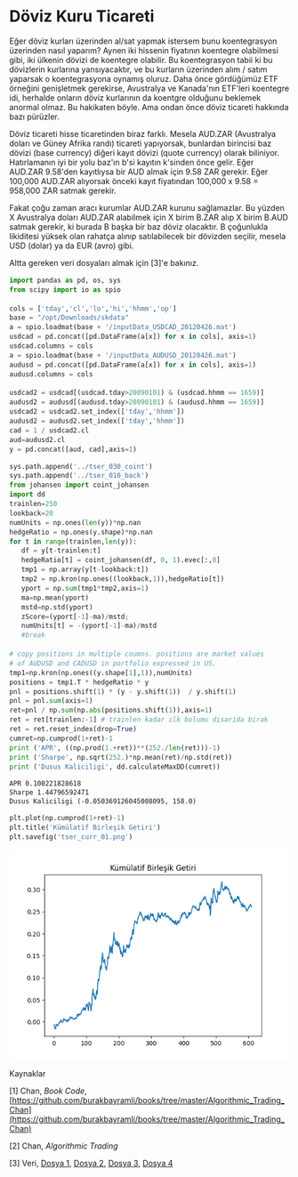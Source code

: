 # Döviz Kuru Ticareti 

Eğer döviz kurları üzerinden al/sat yapmak istersem bunu koentegrasyon
üzerinden nasıl yaparım? Aynen iki hissenin fiyatının koentegre olabilmesi
gibi, iki ülkenin dövizi de koentegre olabilir. Bu koentegrasyon tabii ki
bu dövizlerin kurlarına yansıyacaktır, ve bu kurların üzerinden alım /
satım yaparsak o koentegrasyona oynamış oluruz. Daha önce gördüğümüz ETF
örneğini genişletmek gerekirse, Avustralya ve Kanada'nın ETF'leri koentegre
idi, herhalde onların döviz kurlarının da koentgre olduğunu beklemek
anormal olmaz. Bu hakikaten böyle. Ama ondan önce döviz ticareti hakkında
bazı pürüzler.

Döviz ticareti hisse ticaretinden biraz farklı. Mesela AUD.ZAR (Avustralya
doları ve Güney Afrika randı) ticareti yapıyorsak, bunlardan birincisi baz
dövizi (base currency) diğeri kayıt dövizi (quote currency) olarak
biliniyor. Hatırlamanın iyi bir yolu baz'ın b'si kayıtın k'sinden önce
gelir. Eğer AUD.ZAR 9.58'den kayıtlıysa bir AUD almak için 9.58 ZAR
gerekir. Eğer 100,000 AUD.ZAR alıyorsak önceki kayıt fiyatından 100,000 x
9.58 = 958,000 ZAR satmak gerekir.

Fakat çoğu zaman aracı kurumlar AUD.ZAR kurunu sağlamazlar. Bu yüzden X
Avustralya doları AUD.ZAR alabilmek için X birim B.ZAR alıp X birim B.AUD
satmak gerekir, ki burada B başka bir baz döviz olacaktır. B çoğunlukla
likiditesi yüksek olan rahatça alınıp satılabilecek bir dövizden seçilir,
mesela USD (dolar) ya da EUR (avro) gibi. 

Altta gereken veri dosyaları almak için [3]'e bakınız. 

```python
import pandas as pd, os, sys
from scipy import io as spio

cols = ['tday','cl','lo','hi','hhmm','op']
base = "/opt/Downloads/skdata"
a = spio.loadmat(base + '/inputData_USDCAD_20120426.mat')
usdcad = pd.concat([pd.DataFrame(a[x]) for x in cols], axis=1)
usdcad.columns = cols
a = spio.loadmat(base + '/inputData_AUDUSD_20120426.mat')
audusd = pd.concat([pd.DataFrame(a[x]) for x in cols], axis=1)
audusd.columns = cols

usdcad2 = usdcad[(usdcad.tday>20090101) & (usdcad.hhmm == 1659)]
audusd2 = audusd[(audusd.tday>20090101) & (audusd.hhmm == 1659)]
usdcad2 = usdcad2.set_index(['tday','hhmm'])
audusd2 = audusd2.set_index(['tday','hhmm'])
cad = 1 / usdcad2.cl
aud=audusd2.cl
y = pd.concat([aud, cad],axis=1)
```

```python
sys.path.append('../tser_030_coint')
sys.path.append('../tser_010_back')
from johansen import coint_johansen
import dd
trainlen=250
lookback=20
numUnits = np.ones(len(y))*np.nan
hedgeRatio = np.ones(y.shape)*np.nan
for t in range(trainlen,len(y)):
   df = y[t-trainlen:t]
   hedgeRatio[t] = coint_johansen(df, 0, 1).evec[:,0]
   tmp1 = np.array(y[t-lookback:t])
   tmp2 = np.kron(np.ones((lookback,1)),hedgeRatio[t])
   yport = np.sum(tmp1*tmp2,axis=1)
   ma=np.mean(yport)
   mstd=np.std(yport)
   zScore=(yport[-1]-ma)/mstd;
   numUnits[t] = -(yport[-1]-ma)/mstd
   #break

# copy positions in multiple coumns. positions are market values 
# of AUDUSD and CADUSD in portfolio expressed in US.
tmp1=np.kron(np.ones((y.shape[1],1)),numUnits)
positions = tmp1.T * hedgeRatio * y
pnl = positions.shift(1) * (y - y.shift(1))  / y.shift(1)
pnl = pnl.sum(axis=1)
ret=pnl / np.sum(np.abs(positions.shift(1)),axis=1)
ret = ret[trainlen:-1] # trainlen kadar ilk bolumu disarida birak
ret = ret.reset_index(drop=True)
cumret=np.cumprod(1+ret)-1
print ('APR', ((np.prod(1.+ret))**(252./len(ret)))-1)
print ('Sharpe', np.sqrt(252.)*np.mean(ret)/np.std(ret))
print ('Dusus Kaliciligi', dd.calculateMaxDD(cumret))
```

```
APR 0.100221828618
Sharpe 1.44796592471
Dusus Kaliciligi (-0.050369126045008095, 158.0)
```

```python
plt.plot(np.cumprod(1+ret)-1)
plt.title('Kümülatif Birleşik Getiri')
plt.savefig('tser_curr_01.png')
```

![](tser_curr_01.png)


Kaynaklar 

[1] Chan, *Book Code*, [https://github.com/burakbayramli/books/tree/master/Algorithmic_Trading_Chan](https://github.com/burakbayramli/books/tree/master/Algorithmic_Trading_Chan)

[2] Chan, *Algorithmic Trading*

[3] Veri,
    [Dosya 1](https://www.dropbox.com/scl/fi/m25gcicwcywm7n8rufkh0/inputData_AUDCAD_20120426.mat?rlkey=d37ajwf0zy7oora7ndu9wsd0w&st=j710nmdk&raw=1),
    [Dosya 2](https://www.dropbox.com/scl/fi/wmyd44e5mkk4xotpmpmhh/inputData_AUDUSD_20120426.mat?rlkey=crehyhngbxy41ymob8tsa3xhu&st=d29vclgb&raw=1),
    [Dosya 3](https://www.dropbox.com/scl/fi/dxd48gy0ini8456ud17od/inputData_USDCAD_20120426.mat?rlkey=t8npmimclmtnsvy1o2rgepx9a&st=jedosb3x&raw=1),
    [Dosya 4](https://www.dropbox.com/scl/fi/0c6tsutbgpyq0tsi0j6mo/inputDataOHLCDaily_stocks_20120424.mat?rlkey=0hkkj2efe6l0xf9lzhs7veqdw&st=aa7ck5u4&raw=1)
